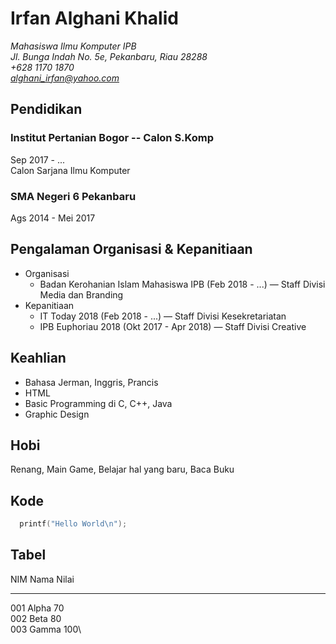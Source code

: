 # Irfan Alghani Khalid
*Mahasiswa Ilmu Komputer IPB*\
*Jl. Bunga Indah No. 5e, Pekanbaru, Riau 28288*\
*+628 1170 1870*\
*alghani_irfan@yahoo.com*
## Pendidikan
  ### Institut Pertanian Bogor -- Calon S.Komp
Sep 2017 - ...\
Calon Sarjana Ilmu Komputer
  ### SMA Negeri 6 Pekanbaru
Ags 2014 - Mei 2017
## Pengalaman Organisasi & Kepanitiaan
- Organisasi
     - Badan Kerohanian Islam Mahasiswa IPB (Feb 2018 - ...) — Staff Divisi Media dan Branding
- Kepanitiaan
     - IT Today 2018 (Feb 2018 - ...) — Staff Divisi Kesekretariatan
     - IPB Euphoriau 2018 (Okt 2017 - Apr 2018) — Staff Divisi Creative
## Keahlian
- Bahasa Jerman, Inggris, Prancis
- HTML
- Basic Programming di C, C++, Java
- Graphic Design
## Hobi
Renang, Main Game, Belajar hal yang baru, Baca Buku

## Kode
```c
  printf("Hello World\n");
```

## Tabel
 NIM  Nama  Nilai
----- ----- -----
001   Alpha 70\
002   Beta  80\
003   Gamma 100\
